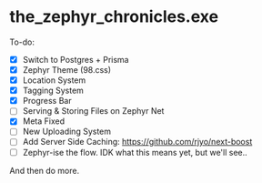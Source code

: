 # the_zephyr_chronicles.exe

To-do:

- [x] Switch to Postgres + Prisma
- [x] Zephyr Theme (98.css)
- [x] Location System
- [x] Tagging System 
- [x] Progress Bar
- [ ] Serving & Storing Files on Zephyr Net
- [x] Meta Fixed
- [ ] New Uploading System
- [ ] Add Server Side Caching: https://github.com/rjyo/next-boost
- [ ] Zephyr-ise the flow. IDK what this means yet, but we'll see..

And then do more.
